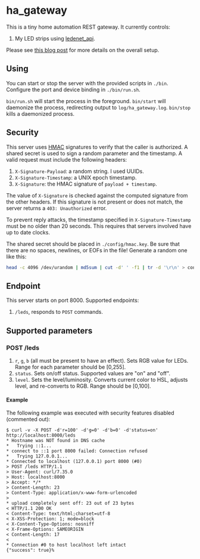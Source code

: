 # ha_gateway
This is a tiny home automation REST gateway. It currently controls:

1. My LED strips using [ledenet_api](http://github.com/sidoh/ledenet_api).

Please see [this blog post](http://blog.christophermullins.net/2015/10/17/cheap-alternative-to-phillips-hue-led-strip/) for more details on the overall setup.

## Using

You can start or stop the server with the provided scripts in `./bin`. Configure the port and device binding in `./bin/run.sh`.

`bin/run.sh` will start the process in the foreground. `bin/start` will daemonize the process, redirecting output to `log/ha_gateway.log`. `bin/stop` kills a daemonized process.

## Security

This server uses [HMAC](https://en.wikipedia.org/wiki/Hash-based_message_authentication_code) signatures to verify that the caller is authorized. A shared secret is used to sign a random parameter and the timestamp. A valid request must include the following headers:

1. `X-Signature-Payload`: a random string. I used UUIDs.
2. `X-Signature-Timestamp`: a UNIX epoch timestamp.
3. `X-Signature`: the HMAC signature of `payload + timestamp`.

The value of `X-Signature` is checked against the computed signature from the other headers. If this signature is not present or does not match, the server returns a `403: Unauthorized` error.

To prevent reply attacks, the timestamp specified in `X-Signature-Timestamp` must be no older than 20 seconds. This requires that servers involved have up to date clocks.

The shared secret should be placed in `./config/hmac.key`. Be sure that there are no spaces, newlines, or EOFs in the file! Generate a random one like this:

```bash
head -c 4096 /dev/urandom | md5sum | cut -d' ' -f1 | tr -d '\r\n' > config/hmac.key
```

## Endpoint

This server starts on port 8000. Supported endpoints:

1. `/leds`, responds to `POST` commands.

## Supported parameters

### POST /leds

1. `r`, `g`, `b` (all must be present to have an effect). Sets RGB value for LEDs. Range for each parameter should be [0,255].
2. `status`. Sets on/off status. Supported values are "on" and "off".
3. `level`. Sets the level/luminosity. Converts current color to HSL, adjusts level, and re-converts to RGB. Range should be [0,100].

#### Example

The following example was executed with security features disabled (commented out):

```
$ curl -v -X POST -d'r=100' -d'g=0' -d'b=0' -d'status=on' http://localhost:8000/leds
* Hostname was NOT found in DNS cache
*   Trying ::1...
* connect to ::1 port 8000 failed: Connection refused
*   Trying 127.0.0.1...
* Connected to localhost (127.0.0.1) port 8000 (#0)
> POST /leds HTTP/1.1
> User-Agent: curl/7.35.0
> Host: localhost:8000
> Accept: */*
> Content-Length: 23
> Content-Type: application/x-www-form-urlencoded
>
* upload completely sent off: 23 out of 23 bytes
< HTTP/1.1 200 OK
< Content-Type: text/html;charset=utf-8
< X-XSS-Protection: 1; mode=block
< X-Content-Type-Options: nosniff
< X-Frame-Options: SAMEORIGIN
< Content-Length: 17
<
* Connection #0 to host localhost left intact
{"success": true}%
```
